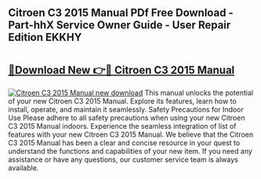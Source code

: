 ## Citroen C3 2015 Manual PDf Free Download - Part-hhX Service Owner Guide - User Repair Edition EKKHY

# <h2><a href="http://cf2488.oget.top/?id=Citroen+C3+2015+Manual">🔗Download New 👉🔴 Citroen C3 2015 Manual</a></h2>

[![Citroen C3 2015 Manual new download](https://i.imgur.com/5g1atiW.png)](http://cf2488.oget.top/?id=Citroen+C3+2015+Manual)
This manual unlocks the potential of your new Citroen C3 2015 Manual. Explore its features, learn how to install, operate, and maintain it seamlessly. Safety Precautions for Indoor Use Please adhere to all safety precautions when using your new Citroen C3 2015 Manual indoors. Experience the seamless integration of list of features with your new Citroen C3 2015 Manual. We believe that the Citroen C3 2015 Manual has been a clear and concise resource in your quest to understand the functions and capabilities of your new item. If you need any assistance or have any questions, our customer service team is always available.

